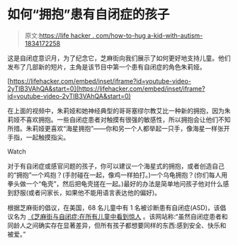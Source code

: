 # 如何“拥抱”患有自闭症的孩子

> 原文:[https://life hacker . com/how-to-hug a-kid-with-autism-1834172258](https://lifehacker.com/how-to-hug-a-kid-with-autism-1834172258)

这是自闭症意识月，为了纪念它，芝麻街向我们展示了如何更好地支持儿童。他们发布了几部新的短片，主角是该节目中第一个患有自闭症的角色朱莉娅。

 [https://lifehacker.com/embed/inset/iframe?id=youtube-video-2yTIB3VAhQA&start=0](https://lifehacker.com/embed/inset/iframe?id=youtube-video-2yTIB3VAhQA&start=0) 

在上面的视频中，朱莉娅和她神经典型的哥哥塞缪尔教艾比一种新的拥抱，因为朱莉娅不喜欢拥抱。一些自闭症患者对触摸有很强的敏感性，所以拥抱会让他们不知所措。朱莉娅更喜欢“海星拥抱”——你和另一个人都举起一只手，像海星一样张开手指，一起触摸指尖。

Watch

对于有自闭症或感官问题的孩子，你可以建议一个海星式的拥抱，或者创造自己的“拥抱”一个鸡抱？(手肘碰在一起，像鸡一样拍打。)一个乌龟拥抱？(你们每人用拳头做一个“龟壳”，然后把龟壳搓在一起。)最好的办法是简单地问孩子他对什么感到舒服(或者问家长，如果他不能用语言表达他的偏好)。

根据芝麻街的倡议，在美国，68 名儿童中有 1 名被诊断患有自闭症(ASD)，该倡议名为 [《芝麻街与自闭症:在所有儿童中看到惊人](https://autism.sesamestreet.org/) 。该网站称:“虽然自闭症患者和同龄人之间确实存在显著差异，但所有孩子都想要同样的东西:感到安全、快乐和被爱。”